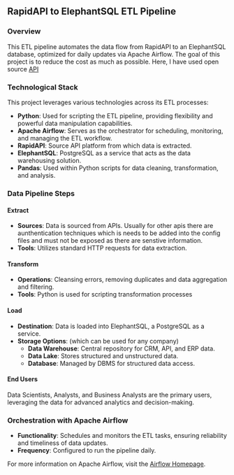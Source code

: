## RapidAPI to ElephantSQL ETL Pipeline

### Overview
This ETL pipeline automates the data flow from RapidAPI to an ElephantSQL database, optimized for daily updates via Apache Airflow. The goal of this project is to reduce the cost as much as possible. Here, I have used open source [API](https://rapidapi.com/hub)

### Technological Stack
This project leverages various technologies across its ETL processes:

- **Python**: Used for scripting the ETL pipeline, providing flexibility and powerful data manipulation capabilities.
- **Apache Airflow**: Serves as the orchestrator for scheduling, monitoring, and managing the ETL workflow.
- **RapidAPI**: Source API platform from which data is extracted.
- **ElephantSQL**: PostgreSQL as a service that acts as the data warehousing solution.
- **Pandas**: Used within Python scripts for data cleaning, transformation, and analysis.

### Data Pipeline Steps

#### Extract
- **Sources**: Data is sourced from APIs. Usually for other apis there are aunthentication techniques which is needs to be added into the config files and must not be exposed as there are senstive information.
- **Tools**: Utilizes standard HTTP requests for data extraction.

#### Transform
- **Operations**: Cleansing errors, removing duplicates and data aggregation and filtering.
- **Tools**: Python is used for scripting transformation processes

#### Load
- **Destination**: Data is loaded into ElephantSQL, a PostgreSQL as a service.
- **Storage Options**: (which can be used for any company)
  - **Data Warehouse**: Central repository for CRM, API, and ERP data.
  - **Data Lake**: Stores structured and unstructured data.
  - **Database**: Managed by DBMS for structured data access.

#### End Users
Data Scientists, Analysts, and Business Analysts are the primary users, leveraging the data for advanced analytics and decision-making.

### Orchestration with Apache Airflow
- **Functionality**: Schedules and monitors the ETL tasks, ensuring reliability and timeliness of data updates.
- **Frequency**: Configured to run the pipeline daily.


For more information on Apache Airflow, visit the [Airflow Homepage](https://airflow.apache.org/).
